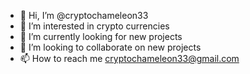 - 👋 Hi, I’m @cryptochameleon33
- 👀 I’m interested in crypto currencies
- 🌱 I’m currently looking for new projects
- 💞️ I’m looking to collaborate on new projects
- 📫 How to reach me cryptochameleon33@gmail.com

<!---
cryptochameleon33/cryptochameleon33 is a ✨ special ✨ repository because its `README.md` (this file) appears on your GitHub profile.
You can click the Preview link to take a look at your changes.
--->
